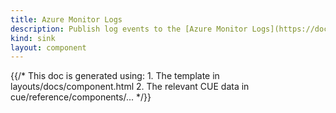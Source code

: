 ```yaml
---
title: Azure Monitor Logs
description: Publish log events to the [Azure Monitor Logs](https://docs.microsoft.com/en-us/azure/azure-monitor/logs/data-platform-logs) service
kind: sink
layout: component
---
```


{{/* This doc is generated using:
     1. The template in layouts/docs/component.html
     2. The relevant CUE data in cue/reference/components/... */}}

